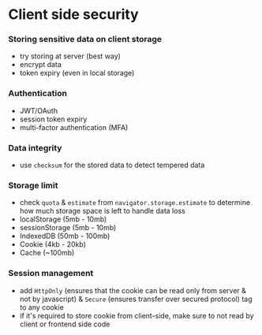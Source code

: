 # Client side security

### Storing sensitive data on client storage

- try storing at server (best way)
- encrypt data
- token expiry (even in local storage)

### Authentication

- JWT/OAuth
- session token expiry
- multi-factor authentication (MFA)

### Data integrity

- use `checksum` for the stored data to detect tempered data

### Storage limit

- check `quota` & `estimate` from `navigator.storage.estimate` to determine how much storage space is left to handle data loss
- localStorage (5mb - 10mb)
- sessionStorage (5mb - 10mb)
- IndexedDB (50mb - 100mb)
- Cookie (4kb - 20kb)
- Cache (~100mb)

### Session management

- add `HttpOnly` (ensures that the cookie can be read only from server & not by javascript) & `Secure` (ensures transfer over secured protocol) tag to any cookie
- if it's required to store cookie from client-side, make sure to not read by client or frontend side code
